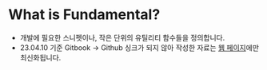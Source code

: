 # What is Fundamental?

- 개발에 필요한 스니펫이나, 작은 단위의 유틸리티 함수들을 정의합니다.
- 23.04.10 기준 Gitbook -> Github 싱크가 되지 않아 작성한 자료는 [웹 페이지](https://baek2back.gitbook.io/fundamental)에만 최신화됩니다.